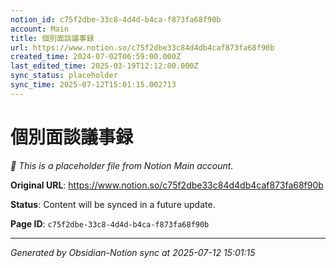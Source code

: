 ```yaml
---
notion_id: c75f2dbe-33c8-4d4d-b4ca-f873fa68f90b
account: Main
title: 個別面談議事録
url: https://www.notion.so/c75f2dbe33c84d4db4caf873fa68f90b
created_time: 2024-07-02T06:59:00.000Z
last_edited_time: 2025-03-19T12:12:00.000Z
sync_status: placeholder
sync_time: 2025-07-12T15:01:15.002713
---
```


# 個別面談議事録

*🔄 This is a placeholder file from Notion Main account.*

**Original URL**: https://www.notion.so/c75f2dbe33c84d4db4caf873fa68f90b

**Status**: Content will be synced in a future update.

**Page ID**: `c75f2dbe-33c8-4d4d-b4ca-f873fa68f90b`

---

*Generated by Obsidian-Notion sync at 2025-07-12 15:01:15*
